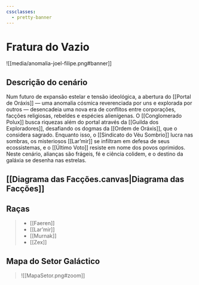 ```yaml
---
cssclasses:
  - pretty-banner
---
```

# Fratura do Vazio
![[media/anomalia-joel-filipe.png#banner]]
## Descrição do cenário
Num futuro de expansão estelar e tensão ideológica, a abertura do [[Portal de Oráxis]] — uma anomalia cósmica reverenciada por uns e explorada por outros — desencadeia uma nova era de conflitos entre corporações, facções religiosas, rebeldes e espécies alienígenas. O [[Conglomerado Polux]] busca riquezas além do portal através da [[Guilda dos Exploradores]], desafiando os dogmas da [[Ordem de Oráxis]], que o considera sagrado. Enquanto isso, o [[Sindicato do Véu Sombrio]] lucra nas sombras, os misteriosos [[Lar’mir]] se infiltram em defesa de seus ecossistemas, e o [[Último Voto]] resiste em nome dos povos oprimidos. Neste cenário, alianças são frágeis, fé e ciência colidem, e o destino da galáxia se desenha nas estrelas.


## [[Diagrama das Facções.canvas|Diagrama das Facções]]

##  Raças
>  - [[Faeren]]
>  - [[Lar’mir]]
>  - [[Murnak]]
>  - [[Zex]]

## Mapa do Setor Galáctico
>![[MapaSetor.png#zoom]]



